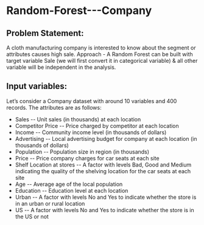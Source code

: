 # Random-Forest---Company

## Problem Statement:
A cloth manufacturing company is interested to know about the segment or attributes causes high sale. 
Approach - A Random Forest can be built with target variable Sale (we will first convert it in categorical variable) 
& all other variable will be independent in the analysis. 

## Input variables:
Let’s consider a Company dataset with around 10 variables and 400 records. 
The attributes are as follows: 
+ Sales -- Unit sales (in thousands) at each location
+ Competitor Price -- Price charged by competitor at each location
+ Income -- Community income level (in thousands of dollars)
+ Advertising -- Local advertising budget for company at each location (in thousands of dollars)
+ Population -- Population size in region (in thousands)
+ Price -- Price company charges for car seats at each site
+ Shelf Location at stores -- A factor with levels Bad, Good and Medium indicating the quality of the shelving location for the car seats at each site
+ Age -- Average age of the local population
+ Education -- Education level at each location
+ Urban -- A factor with levels No and Yes to indicate whether the store is in an urban or rural location
+ US -- A factor with levels No and Yes to indicate whether the store is in the US or not
